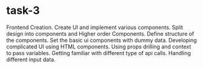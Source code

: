 # task-3
Frontend Creation.
Create UI and implement various components.
Split design into components and Higher order Components.
Define structure of the components.
Set the basic ui components with dummy data.
Developing complicated UI using HTML components.
Using props drilling and context to pass variables.
Getting familiar with different type of api calls.
Handling different input data.
